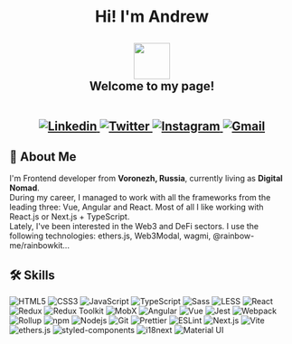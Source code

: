 <h1 align="center">Hi! I'm Andrew</h1>

<h2 align="center">
  <img src="https://emojis.slackmojis.com/emojis/images/1602241199/10777/keanu-thanks.gif?1602241199" width="64" />
  <br />
  Welcome to my page!
  <br />
  <br />
  <p align="center">
    <a href="https://www.linkedin.com/in/arusanoff/" target="_blank" rel="noreferrer noopener">
      <img alt="Linkedin" src="https://img.shields.io/badge/-arusanoff-blue?style=flat&logo=Linkedin&logoColor=white&link=https://www.linkedin.com/in/arusanoff/" />
    </a>
    <a href="https://twitter.com/andrew_rusanoff" target="_blank" rel="noreferrer noopener">
      <img alt="Twitter" src="https://img.shields.io/badge/-@andrew_rusanoff-1ca0f1?style=flat&labelColor=1ca0f1&logo=twitter&logoColor=white&link=https://twitter.com/andrew_rusanoff" />
    </a>
    <a href="https://www.instagram.com/aa.rusanoff/" target="_blank" rel="noreferrer noopener">
      <img alt="Instagram" src="https://img.shields.io/badge/-@aa.rusanoff-purple?style=flat&logo=instagram&logoColor=white&link=https://www.instagram.com/aa.rusanoff/" />
    </a>
    <a href="mailto:andrew.rusanoff@gmail.com">
      <img alt="Gmail" src="https://img.shields.io/badge/-andrew.rusanoff-c14438?style=flat&logo=Gmail&logoColor=white&link=mailto:andrew.rusanoff@gmail.com" />
    </a>
  </p>
</h2>

<h2>
  🚀 About Me
</h2>

<p>
  I'm Frontend developer from
  <b>Voronezh, Russia</b>,
  currently living as <b>Digital Nomad</b>.
  <br />
  During my career, I managed to work with all the frameworks from the leading three: Vue, Angular and React.
  Most of all I like working with React.js or Next.js + TypeScript.
  <br />
  Lately, I've been interested in the Web3 and DeFi sectors. I use the following technologies: ethers.js, Web3Modal, wagmi, @rainbow-me/rainbowkit...
</p>

<h2>
  🛠 Skills
</h2>

<p>
  <img alt="HTML5" src="https://img.shields.io/badge/-HTML5-E34F26?style=flat&logo=html5&logoColor=white" />
  <img alt="CSS3" src="http://img.shields.io/badge/-CSS3-0479BE?style=flat&logo=css3&logoColor=white" />
  <img alt="JavaScript" src="http://img.shields.io/badge/-JavaScript-F6DF1C?style=flat&logo=javascript&logoColor=grey" />
  <img alt="TypeScript" src="https://img.shields.io/badge/-TypeScript-007ACC?style=flat&logo=typescript&logoColor=white" />
  <img alt="Sass" src="https://img.shields.io/badge/-Sass-CC6699?style=flat&logo=sass&logoColor=white" />
  <img alt="LESS" src="http://img.shields.io/badge/-LESS-1F416F?style=flat&logoColor=white" />
  <img alt="React" src="https://img.shields.io/badge/-React-45b8d8?style=flat&logo=react&logoColor=white" />
  <img alt="Redux" src="https://img.shields.io/badge/-Redux-764ABC?style=flat&logo=redux&logoColor=white" />
  <img alt="Redux Toolkit" src="https://img.shields.io/badge/-Redux_Toolkit-593D88?style=flat&logo=redux&logoColor=white" />
  <img alt="MobX" src="http://img.shields.io/badge/-MobX-DF5F14?style=flat&logo=mob-x&logoColor=white" />
  <img alt="Angular" src="https://img.shields.io/badge/-Angular-DD0031?style=flat&logo=angular&logoColor=white" />
  <img alt="Vue" src="http://img.shields.io/badge/-Vue-3EBA84?style=flat&logo=Vue.js&logoColor=white" />
  <img alt="Jest" src="http://img.shields.io/badge/-Jest-C63D16?style=flat&logo=jest&logoColor=white" />
  <img alt="Webpack" src="https://img.shields.io/badge/-Webpack-8DD6F9?style=flat&logo=webpack&logoColor=white" />
  <img alt="Rollup" src="https://img.shields.io/badge/-Rollup-EC4A3F?style=flat&logo=rollup.js&logoColor=white" />
  <img alt="npm" src="https://img.shields.io/badge/-NPM-CB3837?style=flat&logo=npm&logoColor=white" />
  <img alt="Nodejs" src="https://img.shields.io/badge/-Nodejs-43853d?style=flat&logo=Node.js&logoColor=white" />
  <img alt="Git" src="http://img.shields.io/badge/-Git-EF512F?style=flat&logo=git&logoColor=white" />
  <img alt="Prettier" src="https://img.shields.io/badge/-Prettier-F7B93E?style=flat&logo=prettier&logoColor=white" />
  <img alt="ESLint" src="http://img.shields.io/badge/-ESLint-4B32C3?style=flat&logo=eslint&logoColor=white" />
  <img alt="Next.js" src="https://img.shields.io/badge/-Next.js-000000?style=flat&logo=next.js&logoColor=white" />
  <img alt="Vite" src="https://img.shields.io/badge/-Vite-636CFF?style=flat&logo=vite&logoColor=white" />
  <img alt="ethers.js" src="https://img.shields.io/badge/-ethers.js-2435A0?style=flat&logo=ethers&logoColor=white" />
  <img alt="styled-components" src="https://img.shields.io/badge/-styled--components-121317?style=flat&logo=styledcomponents&logoColor=white" />
  <img alt="i18next" src="https://img.shields.io/badge/-i18next-009788?style=flat&logo=i18next&logoColor=white" />
  <img alt="Material UI" src="https://img.shields.io/badge/-Material_UI-027FFE?style=flat&logo=mui&logoColor=white" />
</p>
